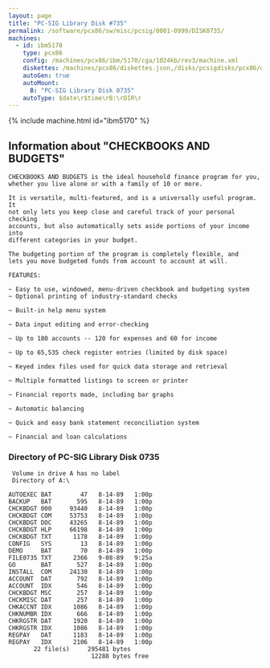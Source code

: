 ```yaml
---
layout: page
title: "PC-SIG Library Disk #735"
permalink: /software/pcx86/sw/misc/pcsig/0001-0999/DISK0735/
machines:
  - id: ibm5170
    type: pcx86
    config: /machines/pcx86/ibm/5170/cga/1024kb/rev3/machine.xml
    diskettes: /machines/pcx86/diskettes.json,/disks/pcsigdisks/pcx86/diskettes.json
    autoGen: true
    autoMount:
      B: "PC-SIG Library Disk 0735"
    autoType: $date\r$time\rB:\rDIR\r
---
```


{% include machine.html id="ibm5170" %}

## Information about "CHECKBOOKS AND BUDGETS"

    CHECKBOOKS AND BUDGETS is the ideal household finance program for you,
    whether you live alone or with a family of 10 or more.
    
    It is versatile, multi-featured, and is a universally useful program. It
    not only lets you keep close and careful track of your personal checking
    accounts, but also automatically sets aside portions of your income into
    different categories in your budget.
    
    The budgeting portion of the program is completely flexible, and
    lets you move budgeted funds from account to account at will.
    
    FEATURES:
    
    ~ Easy to use, windowed, menu-driven checkbook and budgeting system
    ~ Optional printing of industry-standard checks
    
    ~ Built-in help menu system
    
    ~ Data input editing and error-checking
    
    ~ Up to 180 accounts -- 120 for expenses and 60 for income
    
    ~ Up to 65,535 check register entries (limited by disk space)
    
    ~ Keyed index files used for quick data storage and retrieval
    
    ~ Multiple formatted listings to screen or printer
    
    ~ Financial reports made, including bar graphs
    
    ~ Automatic balancing
    
    ~ Quick and easy bank statement reconciliation system
    
    ~ Financial and loan calculations

### Directory of PC-SIG Library Disk 0735

     Volume in drive A has no label
     Directory of A:\

    AUTOEXEC BAT        47   8-14-89   1:00p
    BACKUP   BAT       595   8-14-89   1:00p
    CHCKBDGT 000     93440   8-14-89   1:00p
    CHCKBDGT COM     53753   8-14-89   1:00p
    CHCKBDGT DOC     43265   8-14-89   1:00p
    CHCKBDGT HLP     66198   8-14-89   1:00p
    CHCKBDGT TXT      1178   8-14-89   1:00p
    CONFIG   SYS        13   8-14-89   1:00p
    DEMO     BAT        70   8-14-89   1:00p
    FILE0735 TXT      2366   9-08-89   9:25a
    GO       BAT       527   8-14-89   1:00p
    INSTALL  COM     24130   8-14-89   1:00p
    ACCOUNT  DAT       792   8-14-89   1:00p
    ACCOUNT  IDX       546   8-14-89   1:00p
    CHCKBDGT MSC       257   8-14-89   1:00p
    CHCKMISC DAT       257   8-14-89   1:00p
    CHKACCNT IDX      1086   8-14-89   1:00p
    CHKNUMBR IDX       666   8-14-89   1:00p
    CHKRGSTR DAT      1920   8-14-89   1:00p
    CHKRGSTR IDX      1086   8-14-89   1:00p
    REGPAY   DAT      1183   8-14-89   1:00p
    REGPAY   IDX      2106   8-14-89   1:00p
           22 file(s)     295481 bytes
                           12288 bytes free
